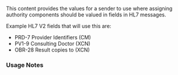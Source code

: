This content provides the values for a sender to use where assigning authority components should be valued in fields in HL7 messages. 

Example HL7 V2 fields that will use this are:

* PRD-7 Provider Identifiers (CM)
* PV1-9 Consulting Doctor (XCN)
* OBR-28 Result copies to (XCN)


### Usage Notes